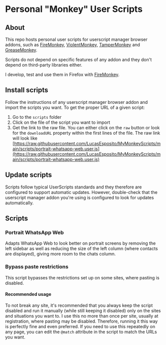 # Personal "Monkey" User Scripts
## About
This repo hosts personal user scripts for userscript manager browser addons, such as [FireMonkey](https://addons.mozilla.org/en-US/firefox/addon/firemonkey/), [ViolentMonkey](https://violentmonkey.github.io/), [TamperMonkey](https://www.tampermonkey.net/) and [GreaseMonkey](https://github.com/greasemonkey/greasemonkey).

Scripts do not depend on specific features of any addon and they don't depend on third-party libraries either.

I develop, test and use them in Firefox with [FireMonkey](https://addons.mozilla.org/en-US/firefox/addon/firemonkey/).

## Install scripts
Follow the instructions of any userscript manager browser addon and import the scripts you want.
To get the proper URL of a given script:
1. Go to the `scripts` folder
2. Click on the file of the script you want to import
3. Get the link to the raw file. You can either click on the `raw` button or look for the `downloadURL` property within the first lines of the file.
The raw link will look like [https://raw.githubusercontent.com/LucasEsposito/MyMonkeyScripts/main/scripts/portrait-whatsapp-web.user.js](https://raw.githubusercontent.com/LucasEsposito/MyMonkeyScripts/main/scripts/portrait-whatsapp-web.user.js)

## Update scripts
Scripts follow typical UserScripts standards and they therefore are configured to support automatic updates. However, double-check that the userscript manager addon you're using is configured to look for updates automatically.

## Scripts
### Portrait WhatsApp Web
Adapts WhatsApp Web to look better on portrait screens by removing the left sidebar as well as reducing the size of the left column (where contacts are displayed), giving more room to the chats column.

### Bypass paste restrictions
This script bypasses the restrictions set up on some sites, where pasting is disabled.

#### Recommended usage
To not break any site, it's recommended that you always keep the script disabled and run it manually (while still keeping it disabled) only on the sites and situations you want to.
I use this no more than once per site, usually at registration, where pasting may be disabled. Therefore, running it this way is perfectly fine and even preferred. If you need to use this repeatedly on any page, you can edit the `@match` attribute in the script to match the URLs you want.